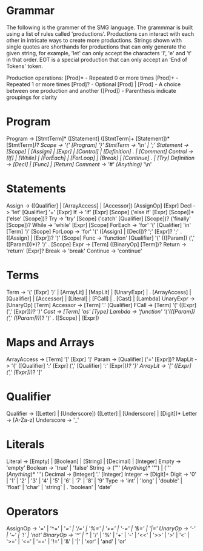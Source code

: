 # Grammar
The following is the grammer of the SMG language. The grammmar is built using
a list of rules called 'productions'. Productions can interact with each other
in intricate ways to create more productions. Strings shown with single quotes
are shorthands for productions that can only generate the given string, for
example, 'let' can only accept the characters 'l', 'e' and 't' in that order.
EOT is a special production that can only accept an 'End of Tokens' token.

Production operations:
[Prod]*            - Repeated 0 or more times
[Prod]+            - Repeated 1 or more times
[Prod]?            - Optional
[Prod] | [Prod]    - A choice between one production and another
([Prod])           - Parenthesis indicate groupings for clarity

# Program
Program     -> [StmtTerm]* ([Statement] ([StmtTerm]+ [Statement])* [StmtTerm]*)?
Scope       -> '{' [Program] '}'
StmtTerm    -> '\n' | ';'
Statement   -> [Scope] | [Assign] | [Expr] | [Control] | [Definition] 
.               | [Comment]
Control     -> [If] | [While] | [ForEach] | [ForLoop] | [Break] | [Continue] 
.               | [Try]
Definition  -> [Decl] | [Func] | [Return]
Comment     -> '#' (_Anything_)* '\n'

# Statements
Assign      -> ([Qualifier] | [ArrayAccess] | [Accessor]) [AssignOp] [Expr]
Decl        -> 'let' [Qualifier] '=' [Expr]
If          -> 'if' [Expr] [Scope] ('else if' [Expr] [Scope])* ('else' [Scope])?
Try         -> 'try' [Scope] ('catch' [Qualifier] [Scope])? ('finally' [Scope])?
While       -> 'while' [Expr] [Scope]
ForEach     -> 'for' '(' [Qualifier] 'in' [Term] ')' [Scope]
ForLoop     -> 'for' '(' ([Assign] | [Decl])? ';' [Expr]? ';' 
.               ([Assign] | [Expr])? ')' [Scope]
Func        -> 'function' [Qualifier] '(' (([Param]) (',' ([Param]))*)? ')' 
.               [Scope]
Expr        -> [Term] ([BinaryOp] [Term])?
Return      -> 'return' [Expr]?
Break       -> 'break'
Continue    -> 'continue'

# Terms
Term        -> '(' [Expr] ')' | [ArrayLit] | [MapLit] | [UnaryExpr] | 
.              [ArrayAccess] | [Qualifier] | [Accessor] | [Literal] | [FCall] | 
.              [Cast] | [Lambda]
UnaryExpr   -> [UnaryOp] [Term]
Accessor    -> [Term] '.' [Qualifier]
FCall       -> [Term] '(' ([Expr] (',' [Expr])*)? ')'
Cast        -> [Term] 'as' [Type]
Lambda      -> 'function' '('(([Param]) (',' ([Param]))*)? ')' 
.              ([Scope] | [Expr])

# Maps and Arrays
ArrayAccess -> [Term] '[' [Expr] ']'
Param       -> [Qualifier] ('=' [Expr])?
MapLit      -> '{' ([Qualifier] ':' [Expr] (',' [Qualifier] ':' [Expr])*)? '}'
ArrayLit    -> '[' ([Expr] (',' [Expr])*)? ']'

# Qualifier
Qualifier   -> ([Letter] | [Underscore]) ([Letter] | [Underscore] | [Digit])* 
Letter      -> [A-Za-z]
Underscore  -> '_'

# Literals
Literal     -> [Empty] | [Boolean] | [String] | [Decimal] | [Integer]
Empty       -> 'empty'
Boolean     -> 'true' | 'false'
String      -> ('\"' (_Anything_)* '\"') | ('\'' (_Anything_)* '\'')
Decimal     -> [Integer] '.' [Integer]
Integer     -> [Digit]+
Digit       -> '0' | '1' | '2' | '3' | '4' | '5' | '6' | '7' | '8' | '9'
Type        -> 'int' | 'long' | 'double' | 'float' | 'char' | 'string' | 
.              'boolean' | 'date'

# Operators
AssignOp    -> '=' | '^=' | '*=' | '/=' | '%=' | '+=' | '-=' | '&=' | '|='
UnaryOp     -> '-' | '~' | '!' | 'not'
BinaryOp    -> '^' | '*' | '/' | '%' | '+' | '-' | '<<' | '>>' | 
    '>' | '<' | '>=' | '<=' | '==' | '!=' | '&' | '|' | 'xor' | 'and' | 'or'

